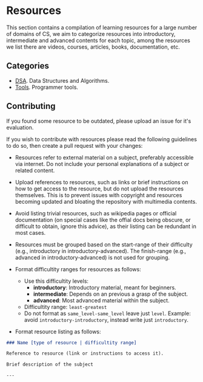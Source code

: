 # Resources

This section contains a compilation of learning resources for a large number of
domains of CS, we aim to categorize resources into introductory, intermediate
and advanced contents for each topic, among the resources we list there are
videos, courses, articles, books, documentation, etc.

## Categories

- [DSA](dsa/README.md). Data Structures and Algorithms.
- [Tools](tools/README.md). Programmer tools.

## Contributing

If you found some resource to be outdated, please upload an issue for it's
evaluation.

If you wish to contribute with resources please read the following guidelines to
do so, then create a pull request with your changes:

- Resources refer to external material on a subject, preferably accessible via
  internet. Do not include your personal explanations of a subject or related
  content.

- Upload references to resources, such as links or brief instructions on how to
  get access to the resource, but do not upload the resources themselves. This
  is to prevent issues with copyright and resources becoming updated and
  bloating the repository with multimedia contents.

- Avoid listing trivial resources, such as wikipedia pages or official
  documentation (on special cases like the offial docs being obscure, or
  difficult to obtain, ignore this advice), as their listing can be redundant in
  most cases.

- Resources must be grouped based on the start-range of their difficulty (e.g.,
  introductory in introductory-advanced). The finish-range (e.g., advanced in
  introductory-advanced) is not used for grouping.

- Format difficultity ranges for resources as follows:

  - Use this difficultity levels:
    - **introductory**: Introductory material, meant for beginners.
    - **intermediate**: Depends on an previous a grasp of the subject.
    - **advanced**: Most advanced material within the subject.
  - Difficultity range: `least-greatest`
  - Do not format as `same_level-same_level` leave just `level`. Example: avoid
    `introductory-introductory`, instead write just `introductory`.

- Format resource listing as follows:

```md
### Name [type of resource | difficultity range]

Reference to resource (link or instructions to access it).

Brief description of the subject

---
```
